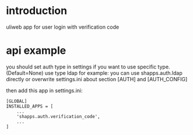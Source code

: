 # introduction

uliweb app for user login with verification code

# api example
you should set auth type in settings if you want to use specific type. (Default=None)
use type ldap for example:
you can use shapps.auth.ldap directly or overwrite settings.ini about section [AUTH] and [AUTH_CONFIG]

then add this app in settings.ini:
```
[GLOBAL]
INSTALLED_APPS = [
    ...
    'shapps.auth.verification_code',
    ...
]
```